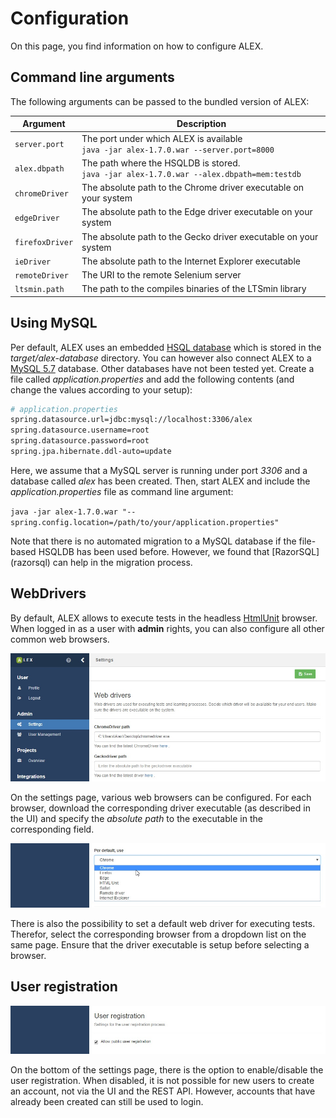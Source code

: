 # Configuration

On this page, you find information on how to configure ALEX.


## Command line arguments

The following arguments can be passed to the bundled version of ALEX:

| Argument          | Description                                                                                   |
|-------------------|-----------------------------------------------------------------------------------------------|
| `server.port`     | The port under which ALEX is available <br> `java -jar alex-1.7.0.war --server.port=8000`     |
| `alex.dbpath`     | The path where the HSQLDB is stored. <br> `java -jar alex-1.7.0.war --alex.dbpath=mem:testdb` |
| `chromeDriver`    | The absolute path to the Chrome driver executable on your system                              |
| `edgeDriver`      | The absolute path to the Edge driver executable on your system                                |
| `firefoxDriver`   | The absolute path to the Gecko driver executable on your system                               |
| `ieDriver`        | The absolute path to the Internet Explorer executable                                         |
| `remoteDriver`    | The URI to the remote Selenium server                                                         |
| `ltsmin.path`     | The path to the compiles binaries of the LTSmin library                                       |


## Using MySQL

Per default, ALEX uses an embedded [HSQL database][hsqldb] which is stored in the *target/alex-database* directory.
You can however also connect ALEX to a [MySQL 5.7][mysql57] database.
Other databases have not been tested yet.
Create a file called *application.properties* and add the following contents (and change the values according to your setup):

```bash
# application.properties
spring.datasource.url=jdbc:mysql://localhost:3306/alex
spring.datasource.username=root
spring.datasource.password=root
spring.jpa.hibernate.ddl-auto=update
```

Here, we assume that a MySQL server is running under port *3306* and a database called *alex* has been created.
Then, start ALEX and include the *application.properties* file as command line argument:

`java -jar alex-1.7.0.war "--spring.config.location=/path/to/your/application.properties"`

<div class="alert alert-info">
    Note that there is no automated migration to a MySQL database if the file-based HSQLDB has been used before.
    However, we found that [RazorSQL](razorsql) can help in the migration process.
</div>


## WebDrivers

By default, ALEX allows to execute tests in the headless [HtmlUnit](html-unit) browser.
When logged in as a user with **admin** rights, you can also configure all other common web browsers.

![webdriver1](./assets/webdrivers-1.jpg)

On the settings page, various web browsers can be configured.
For each browser, download the corresponding driver executable (as described in the UI) and specify the *absolute path* to the executable in the corresponding field.

![webdriver2](./assets/webdrivers-2.jpg)

There is also the possibility to set a default web driver for executing tests.
Therefor, select the corresponding browser from a dropdown list on the same page.
Ensure that the driver executable is setup before selecting a browser.


## User registration

![user registration](./assets/user-registration.jpg)

On the bottom of the settings page, there is the option to enable/disable the user registration.
When disabled, it is not possible for new users to create an account, not via the UI and the REST API.
However, accounts that have already been created can still be used to login.


[hsqldb]: http://hsqldb.org/
[mysql57]: https://dev.mysql.com/downloads/mysql/5.7.html
[html-unit]: http://htmlunit.sourceforge.net/
[razorsql]: https://razorsql.com/
